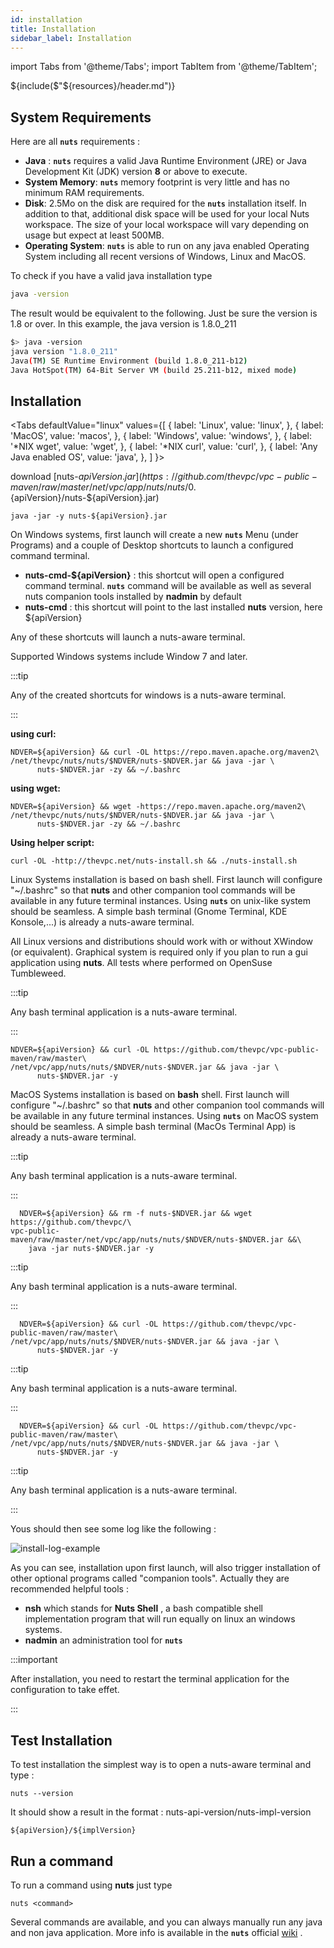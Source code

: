 ```yaml
---
id: installation
title: Installation
sidebar_label: Installation
---
```


import Tabs from '@theme/Tabs';
import TabItem from '@theme/TabItem';

${include($"${resources}/header.md")}

## System Requirements

Here are all **```nuts```** requirements :

- **Java** : **```nuts```** requires a valid Java Runtime Environment (JRE) or Java Development Kit (JDK) version **8** or above to execute.
- **System Memory**: **```nuts```** memory footprint is very little and has no minimum RAM requirements.
- **Disk**: 2.5Mo on the disk are required for the **```nuts```** installation itself. In addition to that, additional disk space will be used for your local Nuts workspace. The size of your local workspace will vary depending on usage but expect at least 500MB.
- **Operating System**: **```nuts```** is able to run on any java enabled Operating System including all recent versions of Windows, Linux and MacOS.

To check if you have a valid java installation type

```bash
java -version
```

The result would be equivalent to the following. Just be sure the version is 1.8 or over. In this example, 
the java version is 1.8.0_211

```bash
$> java -version
java version "1.8.0_211"
Java(TM) SE Runtime Environment (build 1.8.0_211-b12)
Java HotSpot(TM) 64-Bit Server VM (build 25.211-b12, mixed mode)
```


## Installation


<Tabs
  defaultValue="linux"
  values={[
    { label: 'Linux', value: 'linux', },
    { label: 'MacOS', value: 'macos', },
    { label: 'Windows', value: 'windows', },
    { label: '*NIX wget', value: 'wget', },
    { label: '*NIX curl', value: 'curl', },
    { label: 'Any Java enabled OS', value: 'java', },
  ]
}>
<TabItem value="windows">

download [nuts-${apiVersion}.jar](https://github.com/thevpc/vpc-public-maven/raw/master/net/vpc/app/nuts/nuts/0.${apiVersion}/nuts-${apiVersion}.jar)
```
java -jar -y nuts-${apiVersion}.jar
```

On Windows systems, first launch will create a new **```nuts```** Menu (under Programs) and a couple of Desktop shortcuts to launch a configured command terminal.
- **nuts-cmd-${apiVersion}** : this shortcut will open a configured command terminal. **```nuts```** command will be available as well as several nuts companion tools installed by **nadmin** by default
- **nuts-cmd**       : this shortcut will point to the last installed **nuts** version, here ${apiVersion}  

Any of these shortcuts will launch a nuts-aware terminal.

Supported Windows systems include Window 7 and later.

:::tip

Any of the created shortcuts for windows is a nuts-aware terminal.

:::

</TabItem>
<TabItem value="linux">

__using curl:__
```
NDVER=${apiVersion} && curl -OL https://repo.maven.apache.org/maven2\
/net/thevpc/nuts/nuts/$NDVER/nuts-$NDVER.jar && java -jar \
      nuts-$NDVER.jar -zy && ~/.bashrc
```

__using wget:__
```
NDVER=${apiVersion} && wget -https://repo.maven.apache.org/maven2\
/net/thevpc/nuts/nuts/$NDVER/nuts-$NDVER.jar && java -jar \
      nuts-$NDVER.jar -zy && ~/.bashrc
```

__Using helper script:__
```
curl -OL -http://thevpc.net/nuts-install.sh && ./nuts-install.sh
```

Linux Systems installation is based on bash shell. First launch will configure "~/.bashrc" so that **nuts** and other companion tool commands will be available in any future terminal instances.
Using **```nuts```** on unix-like system should be seamless. A simple bash terminal (Gnome Terminal, KDE Konsole,...) is already a nuts-aware terminal.

All Linux versions and distributions should work with or without XWindow (or equivalent). Graphical system is required only if you plan to run a gui application using **nuts**.
All tests where performed on OpenSuse Tumbleweed.

:::tip

Any bash terminal application is a nuts-aware terminal.

:::

</TabItem>
<TabItem value="macos">

```
NDVER=${apiVersion} && curl -OL https://github.com/thevpc/vpc-public-maven/raw/master\
/net/vpc/app/nuts/nuts/$NDVER/nuts-$NDVER.jar && java -jar \
      nuts-$NDVER.jar -y
```

MacOS Systems installation is based on **bash** shell. First launch will configure "~/.bashrc" so that **nuts** and other companion tool commands will be available in any future terminal instances.
Using **```nuts```** on MacOS system should be seamless. A simple bash terminal (MacOs Terminal App) is already a nuts-aware terminal.

:::tip

Any bash terminal application is a nuts-aware terminal.

:::

</TabItem>
<TabItem value="wget">

```
  NDVER=${apiVersion} && rm -f nuts-$NDVER.jar && wget https://github.com/thevpc/\
vpc-public-maven/raw/master/net/vpc/app/nuts/nuts/$NDVER/nuts-$NDVER.jar &&\
    java -jar nuts-$NDVER.jar -y
```

:::tip

Any bash terminal application is a nuts-aware terminal.

:::


</TabItem>
<TabItem value="curl">

```
  NDVER=${apiVersion} && curl -OL https://github.com/thevpc/vpc-public-maven/raw/master\
/net/vpc/app/nuts/nuts/$NDVER/nuts-$NDVER.jar && java -jar \
      nuts-$NDVER.jar -y
```
:::tip

Any bash terminal application is a nuts-aware terminal.

:::

</TabItem>

<TabItem value="java">

```
  NDVER=${apiVersion} && curl -OL https://github.com/thevpc/vpc-public-maven/raw/master\
/net/vpc/app/nuts/nuts/$NDVER/nuts-$NDVER.jar && java -jar \
      nuts-$NDVER.jar -y
```

:::tip

Any bash terminal application is a nuts-aware terminal.

:::

</TabItem>
</Tabs>


Yous should then see some log like the following :

![install-log-example](../../static/img/install-log-example.png)

As you can see, installation upon first launch, will also trigger installation of other optional programs called "companion tools".
Actually they are recommended helpful tools :
  + **nsh** which stands for __Nuts Shell__ , a bash compatible shell implementation program that will run equally on linux an windows systems.
  + **nadmin** an administration tool for **```nuts```** 

:::important

After installation, you need to restart the terminal application for the configuration to take effet.

:::


## Test Installation
To test installation the simplest way is to open a nuts-aware terminal and type : 

```
nuts --version
```

It should show a result in the format : nuts-api-version/nuts-impl-version

```
${apiVersion}/${implVersion}
```

## Run a command

To run a command using **nuts** just type

```
nuts <command>
```

Several commands are available, and you can always manually run any java and non java application. More info is available in the **```nuts```** official [wiki](https://github.com/thevpc/nuts/wiki) .
